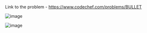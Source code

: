 Link to the problem - https://www.codechef.com/problems/BULLET



![image](https://user-images.githubusercontent.com/57552973/234347492-575cf66d-fa82-4350-8068-d41895213bac.png)



![image](https://user-images.githubusercontent.com/57552973/234347549-1e41c713-96e7-4657-8c2a-af0220aea7f0.png)
